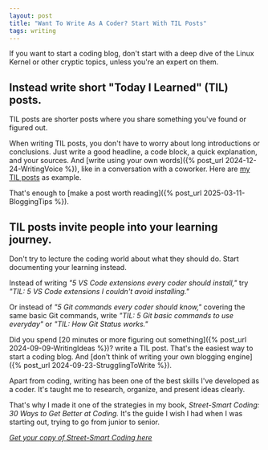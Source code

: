 ```yaml
---
layout: post
title: "Want To Write As A Coder? Start With TIL Posts"
tags: writing
---
```


If you want to start a coding blog, don't start with a deep dive of the Linux Kernel or other cryptic topics, unless you're an expert on them.

## Instead write short "Today I Learned" (TIL) posts.

TIL posts are shorter posts where you share something you've found or figured out.

When writing TIL posts, you don't have to worry about long introductions or conclusions. Just write a good headline, a code block, a quick explanation, and your sources. And [write using your own words]({% post_url 2024-12-24-WritingVoice %}), like in a conversation with a coworker. Here are [my TIL posts](/tags/todayilearned/) as example.

That's enough to [make a post worth reading]({% post_url 2025-03-11-BloggingTips %}).

## TIL posts invite people into your learning journey.

Don't try to lecture the coding world about what they should do. Start documenting your learning instead.

Instead of writing _"5 VS Code extensions every coder should install,"_ try _"TIL: 5 VS Code extensions I couldn't avoid installing."_

Or instead of _"5 Git commands every coder should know,"_ covering the same basic Git commands, write _"TIL: 5 Git basic commands to use everyday"_ or _"TIL: How Git Status works."_

Did you spend [20 minutes or more figuring out something]({% post_url 2024-09-09-WritingIdeas %})? write a TIL post. That's the easiest way to start a coding blog. And [don't think of writing your own blogging engine]({% post_url 2024-09-23-StrugglingToWrite %}).

Apart from coding, writing has been one of the best skills I've developed as a coder. It's taught me to research, organize, and present ideas clearly.

That's why I made it one of the strategies in my book, _Street-Smart Coding: 30 Ways to Get Better at Coding._ It's the guide I wish I had when I was starting out, trying to go from junior to senior.

_[Get your copy of Street-Smart Coding here](https://imcsarag.gumroad.com/l/streetsmartcoding/?utm_source=blog&utm_medium=post&utm_campaign=start-with-til-posts)_

